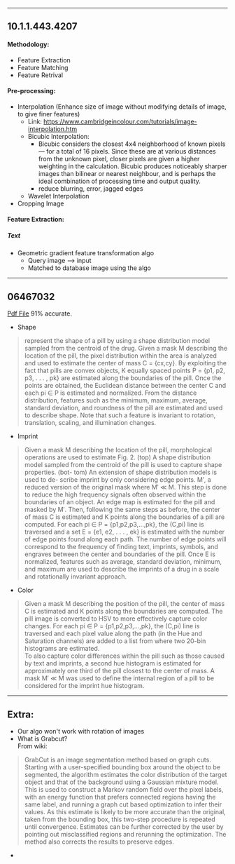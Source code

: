 -----
## 10.1.1.443.4207

#### Methodology:
* Feature Extraction
* Feature Matching
* Feature Retrival

#### Pre-processing:
* Interpolation (Enhance size of image without modifying details of image, to give finer features)
  * Link: https://www.cambridgeincolour.com/tutorials/image-interpolation.htm
  * Bicubic Interpolation:
    * Bicubic considers the closest 4x4 neighborhood of known pixels — for a total of 16 pixels. Since these are at various distances from the unknown pixel, closer pixels are given a higher weighting in the calculation. Bicubic produces noticeably sharper images than bilinear or nearest neighbour, and is perhaps the ideal combination of processing time and output quality.
    * reduce blurring, error, jagged edges
  * Wavelet Interpolation
* Cropping Image

#### Feature Extraction:
##### Text
* Geometric gradient feature transformation algo
  * Query image --> input
  * Matched to database image using the algo


-----
## 06467032
[Pdf File](./06467032.pdf)
91% accurate.

* Shape
> represent the shape of a pill by using a shape distribution model sampled from the centroid of the drug. Given a mask M describing the location of the pill, the pixel distribution within the area is analyzed and used to estimate the center of mass C = {cx,cy}. By exploiting the fact that pills are convex objects, K equally spaced points P = {p1, p2, p3, . . . , pk} are estimated along the boundaries of the pill. Once the points are obtained, the Euclidean distance between the center C and each pi ∈ P is estimated and normalized. From the distance distribution, features such as the minimum, maximum, average, standard deviation, and roundness of the pill are estimated and used to describe shape. Note that such a feature is invariant to rotation, translation, scaling, and illumination changes.

* Imprint
> Given a mask M describing the location of the pill, morphological operations are used to estimate
Fig. 2. (top) A shape distribution model sampled from the centroid of the pill is used to capture shape properties. (bot- tom) An extension of shape distribution models is used to de- scribe imprint by only considering edge points.
M′, a reduced version of the original mask where M′ ≪ M. This step is done to reduce the high frequency signals often observed within the boundaries of an object. An edge map is estimated for the pill and masked by M′. Then, following the same steps as before, the center of mass C is estimated and K points along the boundaries of a pill are computed. For each pi ∈ P = {p1,p2,p3,...,pk}, the (C,pi) line is traversed and a set E = {e1, e2, . . . , ek} is estimated with the number of edge points found along each path. The number of edge points will correspond to the frequency of finding text, imprints, symbols, and engraves between the center and boundaries of the pill. Once E is normalized, features such as average, standard deviation, minimum, and maximum are used to describe the imprints of a drug in a scale and rotationally invariant approach.

* Color
>Given a mask M describing the position of the pill, the center of mass C is estimated and K points along the boundaries are computed. The pill image is converted to HSV to more effectively capture color changes. For each pi ∈ P = {p1,p2,p3,...,pk}, the (C,pi) line is traversed and each pixel value along the path (in the Hue and Saturation channels) are added to a list from where two 20-bin histograms are estimated. <br>
>To also capture color differences within the pill such as those caused by text and imprints, a second hue histogram is estimated for approximately one third of the pill closest to the center of mass. A mask M′ ≪ M was used to define the internal region of a pill to be considered for the imprint hue histogram.



-----
## Extra:

* Our algo won't work with rotation of images
* What is Grabcut? <br> From wiki:
> GrabCut is an image segmentation method based on graph cuts.
> Starting with a user-specified bounding box around the object to be segmented, the algorithm estimates the color distribution of the target object and that of the background using a Gaussian mixture model. This is used to construct a Markov random field over the pixel labels, with an energy function that prefers connected regions having the same label, and running a graph cut based optimization to infer their values. As this estimate is likely to be more accurate than the original, taken from the bounding box, this two-step procedure is repeated until convergence.
> Estimates can be further corrected by the user by pointing out misclassified regions and rerunning the optimization. The method also corrects the results to preserve edges.
*
